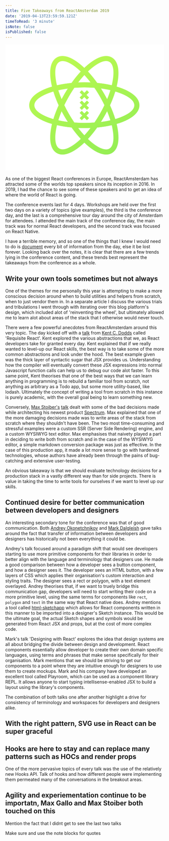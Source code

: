 ```yaml
---
title: Five Takeaways from ReactAmsterdam 2019
date: '2019-04-13T23:59:59.121Z'
timeToRead: '3 minute'
isNote: false
isPublished: false
---
```


![react-amsterdam](./reactamsterdam.png)

As one of the biggest React conferences in Europe, ReactAmsterdam has attracted some of the worlds top speakers since its inception in 2016. In 2019, I had the chance to see some of these speakers and to get an idea of where the world of React is going.

The conference events last for 4 days. Workshops are held over the first two days on a variety of topics (give examples), the third is the conference day, and the last is a comprehensive tour day around the city of Amsterdam for attendees. I attended the main track of the conference day, the main track was for normal React developers, and the second track was focused on React Native.

I have a terrible memory, and so one of the things that I knew I would need to do is [document](/react-amsterdam-notes/) every bit of information from the day, else it be lost forever. Looking back over the notes, it is clear that there are a few trends lying in the conference content, and these trends best represent the takeaways from the conference as a whole.


## Write your own tools sometimes but not always

One of the themes for me personally this year is attempting to make a more conscious decision around when to build utilities and helpers from scratch, when to just vendor them in. In a separate article I discuss the various trials and tribulations I went through with iterating over this blog platform's design, which included alot of 'reinventing the wheel', but ultimately allowed me to learn alot about areas of the stack that I otherwise would never touch.

There were a few powerful anecdotes from ReactAmsterdam around this very topic. The day kicked off with a [talk](https://youtu.be/4KfAS3zrvX8?t=1400) from [Kent C. Dodds](https://kentcdodds.com/) called 'Requisite React'. Kent explored the various abstractions that we, as React developers take for granted every day. Kent explained that if we really wanted to level-up our React skills, the best way is to take some of the more common abstractions and look under the hood. The best example given was the thick layer of syntactic sugar that JSX provides us. Understanding how the compiler will eventually convert these JSX expressions into normal Javascript function calls can help us to debug our code alot faster. To this same point, Kent theorises that one of the best ways that we can learn anything in programming is to rebuild a familiar tool from scratch, not anything as arbitrary as a Todo app, but some more utility-based, like lodash. Ultimately the concept of writing a tool from scratch in this instance is purely academic, with the overall goal being to learn something new.

 Conversely, [Max Stoiber's](https://mxstbr.com/) [talk](https://youtu.be/4KfAS3zrvX8?t=17559) dealt with some of the bad decisions made while architecting his newest product [Spectrum](https://spectrum.chat/). Max explained that one of the more damaging decisions made was to write areas of the stack from scratch where they shouldn't have been. The two most time-consuming and stressful examples were a custom SSR (Server Side Rendering) engine, and a custom WYSIWYG text editor. Max emphasises that naivety played a part in deciding to write both from scratch and in the case of the WYSIWYG editor, a simple markdown conversion package was just as effective. In the case of this production app, it made a lot more sense to go with hardened technologies, whose authors have already been through the pains of bug-catching and extensive user-testing. 

 An obvious takeaway is that we should evaluate technology decisions for a production stack in a vastly different way than for side projects. There is value in taking the time to write tools for ourselves if we want to level up our skills.

## Continued desire for better communication between developers and designers

An interesting secondary tone for the conference was that of good communication. Both [Andrey Okonetchnikov](https://okonet.ru/) and [Mark Dalgleish](http://markdalgleish.com/) gave talks around the fact that transfer of information between developers and designers has historically not been everything it could be. 

Andrey's talk focused around a paradigm shift that would see developers starting to use more primitive components for their libraries in order to better align with the language and terminology that designers use. He made a good comparison between how a developer sees a button component, and how a designer sees it. The developer sees an HTML button, with a few layers of CSS which applies their organisation's custom interaction and styling traits. The designer sees a rect or polygon, with a text element overlayed. Andrey theorises that, if we want to truely bridge this communication gap, developers will need to start writing their code on a more primitive level, using the same terms for components like `rect`, `polygon` and `text` in the same way that React native does. Andrey mentions a tool called [html-sketchapp](https://github.com/brainly/html-sketchapp) which allows for React components written in this manner to be imported into a designer's Sketch instance. This would be the ultimate goal, the actual Sketch shapes and symbols would be generated from React JSX and props, but at the cost of more complex code.

Mark's talk 'Designing with React' explores the idea that design systems are all about bridging the divide between design and development. React components essentially allow developer to create their own domain specific languages, using terms and phrases that make sense specifically for their organisation. Mark mentions that we should be striving to get our components to a point where they are intuitive enough for designers to use them to create mockups. Mark and his company have developed an excellent tool called Playroom, which can be used as a component library REPL. It allows anyone to start typing intellisense-enabled JSX to build a layout using the library's components.

The combination of both talks one after another highlight a drive for consistency of terminology and workspaces for developers and designers alike.

## With the right pattern, SVG use in React can be super graceful
## Hooks are here to stay and can replace many patterns such as HOCs and render props

One of the more pervasive topics of every talk was the use of the relatively new Hooks API. Talk of hooks and how different people were implementing them permeated many of the conversations in the breakout areas. 

## Agility and experiementation continue to be importatn, Max Gallo and Max Stoiber both touched on this

Mention the fact that I didnt get to see the last two talks

Make sure and use the note blocks for quotes